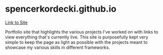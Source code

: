 # spencerkordecki.github.io

[Link to Site](https://kordecki.me)

Portfolio site that highlights the various projects I've worked on with links to view everything that's currently live. This site is purposefully kept very simple to keep the page as light as possible with the projects meant to showcase my various skills in different frameworks. 
